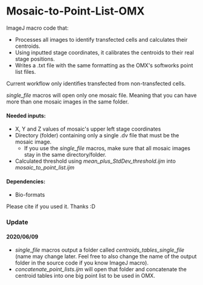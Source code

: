 # Mosaic-to-Point-List-OMX
ImageJ macro code that:
- Processes all images to identify transfected cells and calculates their centroids.
- Using inputted stage coordinates, it calibrates the centroids to their real stage positions.
- Writes a .txt file with the same formatting as the OMX's softworks point list files.

Current workflow only identifies transfected from non-transfected cells.

*single_file* macros will open only one mosaic file. Meaning that you can have more than one mosaic images in the same folder.

#### Needed inputs:
- X, Y and Z values of mosaic's upper left stage coordinates
- Directory (folder) containing only a single .dv file that must be the mosaic image.
  - If you use the _single_file_ macros, make sure that all mosaic images stay in the same directory/folder.
- Calculated threshold using _mean_plus_StdDev_threshold.ijm_ into _mosaic_to_point_list.ijm_

#### Dependencies:
- Bio-formats


Please cite if you used it. Thanks :D

### Update

#### 2020/06/09
- *single_file* macros output a folder called *centroids_tables_single_file* (name may change later. Feel free to also change the name of the output folder in the source code if you know ImageJ macro).
- *concatenate_point_lists.ijm* will open that folder and concatenate the centroid tables into one big point list to be used in OMX.

